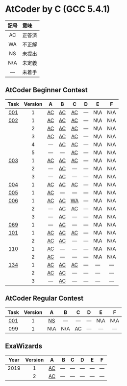 # AtCoder by C (GCC 5.4.1) #

|記号|意味|
|:-:|:-|
|AC|正答済|
|WA|不正解|
|NS|未提出|
|N\A|未定義|
|&#x2014;|未着手|

## AtCoder Beginner Contest ##

|Task             |Version|A                               |B                               |C                               |D                               |E                               |F                               |
|:---------------:|:-----:|:------------------------------:|:------------------------------:|:------------------------------:|:------------------------------:|:------------------------------:|:------------------------------:|
|[001](ABC/ABC001)|   1   |[AC](ABC/ABC001/ABC001_A_v01.c) |[AC](ABC/ABC001/ABC001_B_v01.c) |[AC](ABC/ABC001/ABC001_C_v01.c) |&#x2014;                        |N\A                             |N\A                             |
|[002](ABC/ABC002)|   1   |[AC](ABC/ABC002/ABC002_A_v01.c) |[AC](ABC/ABC002/ABC002_B_v01.c) |[AC](ABC/ABC002/ABC002_C_v01.c) |&#x2014;                        |N\A                             |N\A                             |
|                 |   2   |[AC](ABC/ABC002/ABC002_A_v02.c) |[AC](ABC/ABC002/ABC002_B_v02.c) |[AC](ABC/ABC002/ABC002_C_v02.c) |&#x2014;                        |N\A                             |N\A                             |
|                 |   3   |[AC](ABC/ABC002/ABC002_A_v03.c) |[AC](ABC/ABC002/ABC002_B_v03.c) |[AC](ABC/ABC002/ABC002_C_v03.c) |&#x2014;                        |N\A                             |N\A                             |
|                 |   4   |&#x2014;                        |[AC](ABC/ABC002/ABC002_B_v04.c) |[AC](ABC/ABC002/ABC002_C_v04.c) |&#x2014;                        |N\A                             |N\A                             |
|                 |   5   |&#x2014;                        |&#x2014;                        |[AC](ABC/ABC002/ABC002_C_v05.c) |&#x2014;                        |N\A                             |N\A                             |
|[003](ABC/ABC003)|   1   |[AC](ABC/ABC003/ABC003_A_v01.c) |[AC](ABC/ABC003/ABC003_B_v01.c) |[AC](ABC/ABC003/ABC003_C_v01.c) |&#x2014;                        |N\A                             |N\A                             |
|                 |   2   |&#x2014;                        |[AC](ABC/ABC003/ABC003_B_v02.c) |&#x2014;                        |&#x2014;                        |N\A                             |N\A                             |
|                 |   3   |&#x2014;                        |[AC](ABC/ABC003/ABC003_B_v03.c) |&#x2014;                        |&#x2014;                        |N\A                             |N\A                             |
|[004](ABC/ABC004)|   1   |[AC](ABC/ABC004/ABC004_A_v01.c) |[AC](ABC/ABC004/ABC004_B_v01.c) |[AC](ABC/ABC004/ABC004_C_v01.c) |&#x2014;                        |N\A                             |N\A                             |
|[005](ABC/ABC005)|   1   |[AC](ABC/ABC005/ABC005_A_v01.c) |&#x2014;                        |&#x2014;                        |&#x2014;                        |N\A                             |N\A                             |
|[006](ABC/ABC006)|   1   |[AC](ABC/ABC006/ABC006_A_v01.c) |[AC](ABC/ABC006/ABC006_B_v01.c) |[WA](ABC/ABC006/ABC006_C_v01.c) |&#x2014;                        |N\A                             |N\A                             |
|                 |   2   |&#x2014;                        |[AC](ABC/ABC006/ABC006_B_v02.c) |[AC](ABC/ABC006/ABC006_C_v02.c) |&#x2014;                        |N\A                             |N\A                             |
|                 |   3   |&#x2014;                        |[AC](ABC/ABC006/ABC006_B_v03.c) |&#x2014;                        |&#x2014;                        |N\A                             |N\A                             |
|[069](ABC/ABC069)|   1   |&#x2014;                        |[AC](ABC/ABC069/ABC069_B_v01.c) |&#x2014;                        |&#x2014;                        |N\A                             |N\A                             |
|[101](ABC/ABC101)|   1   |[AC](ABC/ABC101/ABC101_A_v01.c) |[AC](ABC/ABC101/ABC101_B_v01.c) |[AC](ABC/ABC101/ABC101_C_v01.c) |&#x2014;                        |N\A                             |N\A                             |
|                 |   2   |[AC](ABC/ABC101/ABC101_A_v02.c) |[AC](ABC/ABC101/ABC101_B_v02.c) |&#x2014;                        |&#x2014;                        |N\A                             |N\A                             |
|[110](ABC/ABC110)|   1   |[AC](ABC/ABC110/ABC110_A_v01.c) |&#x2014;                        |&#x2014;                        |&#x2014;                        |N\A                             |N\A                             |
|                 |   2   |[AC](ABC/ABC110/ABC110_A_v02.c) |&#x2014;                        |&#x2014;                        |&#x2014;                        |N\A                             |N\A                             |
|[134](ABC/ABC134)|   1   |[AC](ABC/ABC134/ABC134_A_v01.c) |[AC](ABC/ABC134/ABC134_B_v01.c) |[AC](ABC/ABC134/ABC134_C_v01.c) |&#x2014;                        |&#x2014;                        |&#x2014;                        |
|                 |   2   |[AC](ABC/ABC134/ABC134_A_v02.c) |[AC](ABC/ABC134/ABC134_B_v02.c) |&#x2014;                        |&#x2014;                        |&#x2014;                        |&#x2014;                        |
|                 |   3   |&#x2014;                        |[AC](ABC/ABC134/ABC134_B_v02.c) |&#x2014;                        |&#x2014;                        |&#x2014;                        |&#x2014;                        |

## AtCoder Regular Contest ##

|Task             |Version|A                              |B                              |C                              |D                              |E                              |F                              |
|:---------------:|:-----:|:-----------------------------:|:-----------------------------:|:-----------------------------:|:-----------------------------:|:-----------------------------:|:-----------------------------:|
|[001](ARC/ARC001)|   1   |[NS](ARC/ARC001/ARC001_A_v01.c)|&#x2014;                       |&#x2014;                       |&#x2014;                       |N\A                            |N\A                            |
|[099](ARC/ARC099)|   1   |N\A                            |N\A                            |[AC](ABC/ABC101/ABC101_C_v01.c)|&#x2014;                       |&#x2014;                       |&#x2014;                       |

## ExaWizards ##

|Year|Version|                                        A|       B|       C|       D|       E|       F|
|:--:|:-----:|:---------------------------------------:|-------:|:------:|:------:|:------:|:------:|
|2019|      1|[AC](ExaWizards/ExaWizards_2019_A_v01.jl)|&#x2014;|&#x2014;|&#x2014;|&#x2014;|&#x2014;|
|    |      2|[AC](ExaWizards/ExaWizards_2019_A_v02.jl)|&#x2014;|&#x2014;|&#x2014;|&#x2014;|&#x2014;|

<!-- EOF -->
